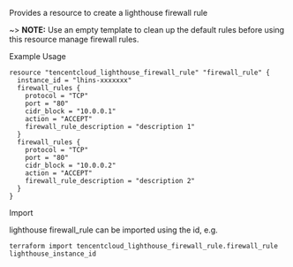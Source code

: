 Provides a resource to create a lighthouse firewall rule

~> **NOTE:**  Use an empty template to clean up the default rules before using this resource manage firewall rules.

Example Usage

```hcl
resource "tencentcloud_lighthouse_firewall_rule" "firewall_rule" {
  instance_id = "lhins-xxxxxxx"
  firewall_rules {
	protocol = "TCP"
	port = "80"
	cidr_block = "10.0.0.1"
	action = "ACCEPT"
	firewall_rule_description = "description 1"
  }
  firewall_rules {
	protocol = "TCP"
	port = "80"
	cidr_block = "10.0.0.2"
	action = "ACCEPT"
	firewall_rule_description = "description 2"
  }
}
```

Import

lighthouse firewall_rule can be imported using the id, e.g.

```
terraform import tencentcloud_lighthouse_firewall_rule.firewall_rule lighthouse_instance_id
```